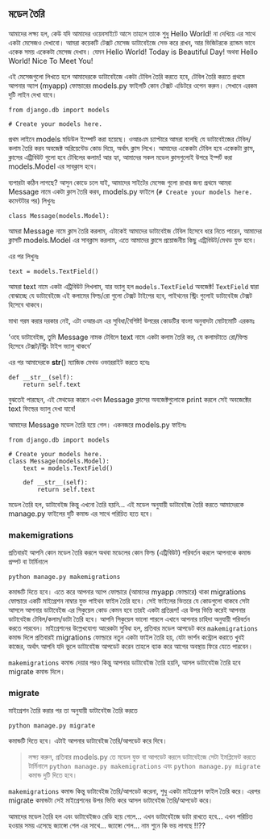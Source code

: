 ## মডেল তৈরি
আমাদের লক্ষ্য হল, কেউ যদি আমাদের ওয়েবসাইটে আসে তাহলে তাকে শুধু Hello World! না দেখিয়ে এর সাথে একটা মেসেজও দেখাবো। আমরা কয়েকটি টেক্সট মেসেজ ডাটাবেইজে সেভ করে রাখব, আর ভিজিটরকে র‍্যান্ডম ভাবে একেক সময় একেকটা মেসেজ দেখাব। যেমন Hello World! Today is Beautiful Day! অথবা Hello World! Nice To Meet You!

এই মেসেজগুলো লিখতে হলে আমাদেরকে ডাটাবেইজে একটা টেবিল তৈরি করতে হবে, টেবিল তৈরি করতে প্রথমে আপনার অ্যাপ (myapp) ফোল্ডারের models.py ফাইলটি কোন টেক্সট এডিটরে ওপেন করুন। সেখানে এরকম দুটি লাইন দেখা যাবে।

    from django.db import models
    
    # Create your models here.

প্রথম লাইনে models মডিউল ইম্পোর্ট করা হয়েছে। ওআরএম চ্যাপ্টারে আমরা বলেছি যে ডাটাবেইজের টেবিল/কলাম তৈরি করব অবজেক্ট অরিয়েন্টেড কোড দিয়ে, অর্থাৎ ক্লাস লিখে। আমাদের একেকটা টেবিল হবে একেকটা ক্লাস, ক্লাসের এট্রিবিউট গুলো হবে টেবিলের কলাম! আর হ্যা, আমাদের সকল মডেল ক্লাসগুলোই উপরে ইম্পর্ট করা models.Model এর সাবক্লাস হবে।

ব্যপারটা কঠিন লাগছে? আসুন কোডে চলে যাই, আমাদের সাইটের মেসেজ গুলো রাখার জন্য প্রথমে আমরা Message নামে একটা ক্লাস তৈরি করব, models.py ফাইলে (`# Create your models here.` কমেন্টটার পর) লিখুনঃ

    class Message(models.Model):

আমরা Message নামে ক্লাস তৈরি করলাম, এটাকেই আমাদের ডাটাবেইজ টেবিল হিসেবে ধরে নিতে পারেন, আমাদের ক্লাসটি models.Model  এর সাবক্লাস করলাম, এতে আমাদের ক্লাসে প্রয়োজনীয় কিছু এট্রিবিউট/মেথড যুক্ত হবে।

এর পর লিখুনঃ

    text = models.TextField()

আমরা text নামে একটা এট্রিবিউট লিখলাম, যার ভ্যালু হল  `models.TextField` অবজেক্ট!  `TextField` দ্বারা বোঝাচ্ছে যে ডাটাবেইজে এই কলামের ফিল্ড/রো গুলো টেক্সট টাইপের হবে, পাইথনের স্ট্রিং গুলোই ডাটাবেইজ টেক্সট হিসেবে থাকবে। 

মাথা গরম করার দরকার নেই, এটা ওআরএম এর সুবিধা/বৈশিষ্ট!
উপরের কোডটির বাংলা অনুবাদটা মোটামোটি এরকমঃ 

‘ওহে ডাটাবেইজ, তুমি Message নামক টেবিলে text নামে একটা কলাম তৈরি কর, যে কলামটাতে রো/ফিল্ড হিসেবে টেক্সট/স্ট্রিং টাইপ ভ্যালু থাকবে’

এর পর আমাদেরকে __str__() ম্যাজিক মেথড ওভাররাইট করতে হবেঃ

    def __str__(self):
        return self.text

বুঝতেই পারছেন, এই মেথডের কারনে এখন Message ক্লাসের অবজেক্টগুলোকে print করলে সেই অবজেক্টের text ফিল্ডের ভ্যালু দেখা যাবে!

আমাদের Message মডেল তৈরি হয়ে গেল। একনজরে models.py ফাইলঃ

    from django.db import models
    
    # Create your models here.
    class Message(models.Model):
        text = models.TextField()
        
        def __str__(self):
            return self.text  

মডেল তৈরি হল, ডাটাবেইজ কিন্তু এখনো তৈরি হয়নি... এই মডেল অনুযায়ী ডাটাবেইজ তৈরি করতে আমাদেরকে manage.py ফাইলের দুটি কমান্ড এর সাথে পরিচিত হতে হবে।

### makemigrations

প্রতিবারই আপনি কোন মডেল তৈরি করলে অথবা মডেলের কোন ফিল্ড (এট্রিবিউট) পরিবর্তন করলে আপনাকে কমান্ড প্রম্পট বা টার্মিনালে 

`python manage.py makemigrations`  

কমান্ডটি দিতে হবে। এতে করে আপনার অ্যাপ ফোল্ডারে (আমাদের myapp ফোল্ডারে) থাকা migrations ফোল্ডারে একটি মাইগ্রেশন নাম্বার যুক্ত পাইথন ফাইল তৈরি হবে। সেই ফাইলের ভিতরে যে কোডগুলো থাকবে সেটা আসলে আপনার ডাটাবেইজ এর সিকুয়েল কোড কেমন হবে তারই একটা প্রতিরূপ! এর উপর ভিত্তি করেই আপনার ডাটাবেইজ টেবিল/কলাম/ডাটা তৈরি হবে। আপনি সিকুয়েল ভালো পারলে এখানে আপনার চাহিদা অনুযায়ী পরিবর্তন করতে পারবেন।
মাইগ্রেশনের উল্লেখযোগ্য আরেকটা সুবিধা হল, প্রতিবার মডেল আপডেট করে `makemigrations` কমান্ড দিলে প্রতিবারই migrations ফোল্ডারে নতুন একটা ফাইল তৈরি হয়, যেটা ভার্শন কন্ট্রোল করাতে খুবই কাজের, অর্থাৎ আপনি যদি ভুলে ডাটাবেইজ আপডেট করেন তাহলে ব্যাক করে আগের অবস্থায় ফিরে যেতে পারবেন।

`makemigrations` কমান্ড দেয়ার পরও কিন্তু আপনার ডাটাবেইজ তৈরি হয়নি, আসল ডাটাবেইজ তৈরি হবে migrate কমান্ড দিলে।
 
### migrate

মাইগ্রেশন তৈরি করার পর তা অনুযায়ী ডাটাবেইজ তৈরি করতে 

    python manage.py migrate 

কমান্ডটি দিতে হবে। এটাই আপনার ডাটাবেইজ তৈরি/আপডেট করে দিবে।

> লক্ষ্য করুন, প্রতিবার models.py তে মডেল যুক্ত বা আপডেট করলে ডাটাবেইজে সেটা ইমপ্লিমেন্ট করতে টার্মিনালে `python manage.py makemigrations` এবং `python manage.py migrate` কমান্ড দুটি দিতে হবে।
> 

`makemigrations` কমান্ড কিন্তু ডাটাবেইজ তৈরি/আপডেট করেনা, শুধু একটা মাইগ্রেশন ফাইল তৈরি করে। এরপর migrate কমান্ডটা সেই মাইগ্রেশনের উপর ভিত্তি করে আসল ডাটাবেইজ তৈরি/আপডেট করে। 


আমাদের মডেল তৈরি হল এবং ডাটাবেইজও রেডি হয়ে গেলে... এখন ডাটাবেইজে ডাটা রাখতে হবে... এখন পরিচিত হওয়ার সময় এসেছে জ্যাঙ্গো শেল এর সাথে... জ্যাঙ্গো শেল... নাম শুনে কি ভয় লাগছে !!??  
